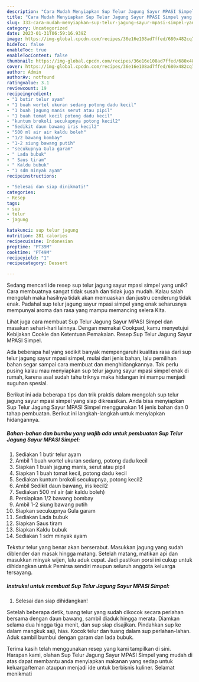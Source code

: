 ```yaml
---
description: "Cara Mudah Menyiapkan Sup Telur Jagung Sayur MPASI Simpel yang Enak"
title: "Cara Mudah Menyiapkan Sup Telur Jagung Sayur MPASI Simpel yang Enak"
slug: 333-cara-mudah-menyiapkan-sup-telur-jagung-sayur-mpasi-simpel-yang-enak
category: Uncategorized
date: 2023-01-31T06:59:16.939Z
image: https://img-global.cpcdn.com/recipes/36e16e108ad7ffed/680x482cq70/sup-telur-jagung-sayur-mpasi-simpel-foto-resep-utama.jpg
hideToc: false
enableToc: true
enableTocContent: false
thumbnail: https://img-global.cpcdn.com/recipes/36e16e108ad7ffed/680x482cq70/sup-telur-jagung-sayur-mpasi-simpel-foto-resep-utama.jpg
cover: https://img-global.cpcdn.com/recipes/36e16e108ad7ffed/680x482cq70/sup-telur-jagung-sayur-mpasi-simpel-foto-resep-utama.jpg
author: Admin
authorAv: notfound
ratingvalue: 3.1
reviewcount: 19
recipeingredient:
- "1 butir telur ayam"
- "1 buah wortel ukuran sedang potong dadu kecil"
- "1 buah jagung manis serut atau pipil"
- "1 buah tomat kecil potong dadu kecil"
- "kuntum brokoli secukupnya potong kecil2"
- "Sedikit daun bawang iris kecil2"
- "500 ml air air kaldu boleh"
- "1/2 bawang bombay"
- "1-2 siung bawang putih"
- "secukupnya Gula garam"
- " Lada bubuk"
- " Saus tiram"
- " Kaldu bubuk"
- "1 sdm minyak ayam"
recipeinstructions:

- "Selesai dan siap dinikmati!"
categories:
- Resep
tags:
- sup
- telur
- jagung

katakunci: sup telur jagung 
nutrition: 281 calories
recipecuisine: Indonesian
preptime: "PT39M"
cooktime: "PT49M"
recipeyield: "1"
recipecategory: Dessert

---
```





Sedang mencari ide resep sup telur jagung sayur mpasi simpel yang unik? Cara membuatnya sangat tidak susah dan tidak juga mudah. Kalau salah mengolah maka hasilnya tidak akan memuaskan dan justru cenderung tidak enak. Padahal sup telur jagung sayur mpasi simpel yang enak seharusnya mempunyai aroma dan rasa yang mampu memancing selera Kita.





Lihat juga cara membuat Sup Telur Jagung Sayur MPASI Simpel dan masakan sehari-hari lainnya. Dengan memakai Cookpad, kamu menyetujui Kebijakan Cookie dan Ketentuan Pemakaian. Resep Sup Telur Jagung Sayur MPASI Simpel.

Ada beberapa hal yang sedikit banyak mempengaruhi kualitas rasa dari sup telur jagung sayur mpasi simpel, mulai dari jenis bahan, lalu pemilihan bahan segar sampai cara membuat dan menghidangkannya. Tak perlu pusing kalau mau menyiapkan sup telur jagung sayur mpasi simpel enak di rumah, karena asal sudah tahu triknya maka hidangan ini mampu menjadi suguhan spesial.






Berikut ini ada beberapa tips dan trik praktis dalam mengolah sup telur jagung sayur mpasi simpel yang siap dikreasikan. Anda bisa menyiapkan Sup Telur Jagung Sayur MPASI Simpel menggunakan 14 jenis bahan dan 0 tahap pembuatan. Berikut ini langkah-langkah untuk menyiapkan hidangannya.

<!--inarticleads1-->

##### Bahan-bahan dan bumbu yang wajib ada untuk pembuatan Sup Telur Jagung Sayur MPASI Simpel:

1. Sediakan 1 butir telur ayam
1. Ambil 1 buah wortel ukuran sedang, potong dadu kecil
1. Siapkan 1 buah jagung manis, serut atau pipil
1. Siapkan 1 buah tomat kecil, potong dadu kecil
1. Sediakan kuntum brokoli secukupnya, potong kecil2
1. Ambil Sedikit daun bawang, iris kecil2
1. Sediakan 500 ml air (air kaldu boleh)
1. Persiapkan 1/2 bawang bombay
1. Ambil 1-2 siung bawang putih
1. Siapkan secukupnya Gula garam
1. Sediakan  Lada bubuk
1. Siapkan  Saus tiram
1. Siapkan  Kaldu bubuk
1. Sediakan 1 sdm minyak ayam


Tekstur telur yang benar akan berserabut. Masukkan jagung yang sudah diblender dan masak hingga matang. Setelah matang, matikan api dan masukkan minyak wijen, lalu aduk cepat. Jadi pastikan porsi ini cukup untuk dihidangkan untuk Pemirsa sendiri maupun seluruh anggota keluarga tersayang. 

<!--inarticleads2-->

##### Instruksi untuk membuat Sup Telur Jagung Sayur MPASI Simpel:


1. Selesai dan siap dihidangkan!

Setelah beberapa detik, tuang telur yang sudah dikocok secara perlahan bersama dengan daun bawang, sambil diaduk hingga merata. Diamkan selama dua hingga tiga menit, dan sup siap disajikan. Pindahkan sup ke dalam mangkuk saji, hias. Kocok telur dan tuang dalam sup perlahan-lahan. Aduk sambil bumbui dengan garam dan lada bubuk. 

Terima kasih telah menggunakan resep yang kami tampilkan di sini. Harapan kami, olahan Sup Telur Jagung Sayur MPASI Simpel yang mudah di atas dapat membantu anda menyiapkan makanan yang sedap untuk keluarga/teman ataupun menjadi ide untuk berbisnis kuliner. Selamat menikmati
